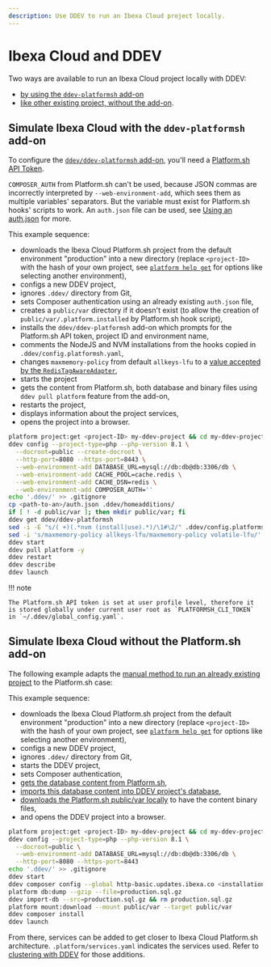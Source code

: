 ```yaml
---
description: Use DDEV to run an Ibexa Cloud project locally.
---
```


# Ibexa Cloud and DDEV

Two ways are available to run an Ibexa Cloud project locally with DDEV:

- [by using the `ddev-platformsh` add-on](#simulate-ibexa-cloud-with-the-ddev-platformsh-add-on)
- [like other existing project, without the add-on](#simulate-ibexa-cloud-without-the-platformsh-add-on).

## Simulate Ibexa Cloud with the `ddev-platformsh` add-on

To configure the [`ddev/ddev-platformsh` add-on](https://github.com/ddev/ddev-platformsh), you'll need a [Platform.sh API Token](https://docs.platform.sh/administration/cli/api-tokens.html).

`COMPOSER_AUTH` from Platform.sh can't be used, because JSON commas are incorrectly interpreted by `--web-environment-add`, which sees them as multiple variables' separators.
But the variable must exist for Platform.sh hooks' scripts to work. An `auth.json` file can be used, see [Using an auth.json](install_using_ddev.md#using-an-authjson) for more.

This example sequence:

- downloads the Ibexa Cloud Platform.sh project from the default environment "production" into a new directory (replace `<project-ID>` with the hash of your own project, see [`platform help get`](https://docs.platform.sh/administration/cli.html#3-use) for options like selecting another environment),
- configs a new DDEV project,
- ignores `.ddev/` directory from Git,
- sets Composer authentication using an already existing `auth.json` file,
- creates a `public/var` directory if it doesn't exist (to allow the creation of `public/var/.platform.installed` by Platform.sh hook script),
- installs the `ddev/ddev-platformsh` add-on which prompts for the Platform.sh API token, project ID and environment name,
- comments the NodeJS and NVM installations from the hooks copied in `.ddev/config.platformsh.yaml`,
- changes `maxmemory-policy` from default `allkeys-lfu` to a [value accepted by the `RedisTagAwareAdapter`](https://github.com/symfony/cache/blob/5.4/Adapter/RedisTagAwareAdapter.php#L95),
- starts the project
- gets the content from Platform.sh, both database and binary files using `ddev pull platform` feature from the add-on,
- restarts the project,
- displays information about the project services,
- opens the project into a browser.

```bash
platform project:get <project-ID> my-ddev-project && cd my-ddev-project
ddev config --project-type=php --php-version 8.1 \
  --docroot=public --create-docroot \
  --http-port=8080 --https-port=8443 \
  --web-environment-add DATABASE_URL=mysql://db:db@db:3306/db \
  --web-environment-add CACHE_POOL=cache.redis \
  --web-environment-add CACHE_DSN=redis \
  --web-environment-add COMPOSER_AUTH=''
echo '.ddev/' >> .gitignore
cp <path-to-an>/auth.json .ddev/homeadditions/
if [ ! -d public/var ]; then mkdir public/var; fi
ddev get ddev/ddev-platformsh
sed -i -E "s/( +)(.*nvm (install|use).*)/\1#\2/" .ddev/config.platformsh.yaml
sed -i 's/maxmemory-policy allkeys-lfu/maxmemory-policy volatile-lfu/' .ddev/redis/redis.conf
ddev start
ddev pull platform -y
ddev restart
ddev describe
ddev launch
```

!!! note

    The Platform.sh API token is set at user profile level, therefore it is stored globally under current user root as `PLATFORMSH_CLI_TOKEN` in `~/.ddev/global_config.yaml`.

## Simulate Ibexa Cloud without the Platform.sh add-on

The following example adapts the [manual method to run an already existing project](install_using_ddev.md#run-an-already-existing-project) to the Platform.sh case:

This example sequence:

- downloads the Ibexa Cloud Platform.sh project from the default environment "production" into a new directory (replace `<project-ID>` with the hash of your own project, see [`platform help get`](https://docs.platform.sh/administration/cli.html#3-use) for options like selecting another environment),
- configs a new DDEV project,
- ignores `.ddev/` directory from Git,
- starts the DDEV project,
- sets Composer authentication,
- [gets the database content from Platform.sh](https://docs.platform.sh/add-services/mysql.html#exporting-data),
- [imports this database content into DDEV project's database](https://ddev.readthedocs.io/en/latest/users/usage/database-management/#database-imports),
- [downloads the Platform.sh public/var locally](https://docs.platform.sh/development/file-transfer.html#transfer-a-file-from-a-mount) to have the content binary files,
- and opens the DDEV project into a browser.

```bash
platform project:get <project-ID> my-ddev-project && cd my-ddev-project
ddev config --project-type=php --php-version 8.1 \
  --docroot=public \
  --web-environment-add DATABASE_URL=mysql://db:db@db:3306/db \
  --http-port=8080 --https-port=8443
echo '.ddev/' >> .gitignore
ddev start
ddev composer config --global http-basic.updates.ibexa.co <installation-key> <token-password>
platform db:dump --gzip --file=production.sql.gz
ddev import-db --src=production.sql.gz && rm production.sql.gz
platform mount:download --mount public/var --target public/var
ddev composer install
ddev launch
```

From there, services can be added to get closer to Ibexa Cloud Platform.sh architecture.
`.platform/services.yaml` indicates the services used.
Refer to [clustering with DDEV](clustering_using_ddev.md) for those additions.
